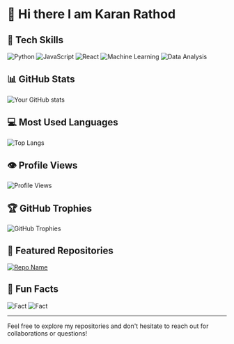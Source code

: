 # 👋 Hi there I am Karan Rathod

## 🚀 Tech Skills
![Python](https://img.shields.io/badge/-Python-3776AB?logo=python&logoColor=white) 
![JavaScript](https://img.shields.io/badge/-JavaScript-F7DF1E?logo=javascript&logoColor=black) 
![React](https://img.shields.io/badge/-React-61DAFB?logo=react&logoColor=black) 
![Machine Learning](https://img.shields.io/badge/-Machine%20Learning-FF6F61?logo=tensorflow&logoColor=white) 
![Data Analysis](https://img.shields.io/badge/-Data%20Analysis-4A90E2?logo=dataiku&logoColor=white)

## 📊 GitHub Stats
![Your GitHub stats](https://github-readme-stats.vercel.app/api?username=karanr1184&show_icons=true&theme=radical)

## 💻 Most Used Languages
![Top Langs](https://github-readme-stats.vercel.app/api/top-langs/?username=karanr1184&layout=compact&theme=radical)

## 👁️ Profile Views
![Profile Views](https://komarev.com/ghpvc/?username=karanr1184&color=brightgreen)

## 🏆 GitHub Trophies
![GitHub Trophies](https://github-profile-trophy.vercel.app/?username=karanr1184&theme=darkhub)

## 🌟 Featured Repositories
[![Repo Name](https://github-readme-stats.vercel.app/api/pin/?username=karanr1184&repo=hospFinder&theme=radical)](https://github.com/karanr1184/hospFinder)

## 🎨 Fun Facts
![Fact](https://img.shields.io/badge/-I%20love%20coding%20at%20night-FF69B4)
![Fact](https://img.shields.io/badge/-Coffee%20is%20my%20fuel-6F4E37)

---

Feel free to explore my repositories and don't hesitate to reach out for collaborations or questions!
